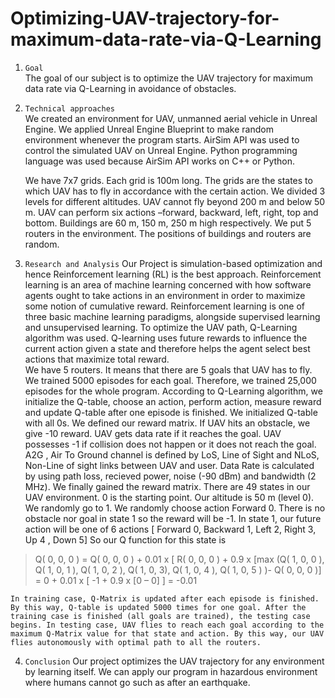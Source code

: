 # Optimizing-UAV-trajectory-for-maximum-data-rate-via-Q-Learning
1. ```Goal```    
    The goal of our subject is to optimize the UAV trajectory for maximum data rate via Q-Learning in avoidance of obstacles.   

2. ```Technical approaches```    
    We created an environment for UAV, unmanned aerial vehicle in Unreal Engine. We applied Unreal Engine Blueprint to make random environment whenever the program starts. AirSim API was used to control the simulated UAV on Unreal Engine. Python programming language was used because AirSim API works on C++ or Python.
    
    We have 7x7 grids. Each grid is 100m long. The grids are the states to which UAV has to fly in accordance with the certain action. We divided 3 levels for different altitudes. UAV cannot fly beyond 200 m and below 50 m. UAV can perform six actions –forward, backward, left, right, top and bottom. Buildings are 60 m, 150 m, 250 m high respectively. We put 5 routers in the environment. The positions of buildings and routers are random.  
    
3. ```Research and Analysis``` 
   Our Project is simulation-based optimization and hence Reinforcement learning (RL) is the best approach. Reinforcement learning is an area of machine learning concerned with how software agents ought to take actions in an environment in order to maximize some notion of cumulative reward. Reinforcement learning is one of three basic machine learning paradigms, alongside supervised learning and unsupervised learning. To optimize the UAV path, Q-Learning algorithm was used. Q-learning uses future rewards to influence the current action given a state and therefore helps the agent select best actions that maximize total reward.  
   We have 5 routers. It means that there are 5 goals that UAV has to fly. We trained 5000 episodes for each goal. Therefore, we trained 25,000 episodes for the whole program. According to Q-Learning algorithm, we initialize the Q-table, choose an action, perform action, measure reward and update Q-table after one episode is finished. We initialized Q-table with all 0s. 
   We defined our reward matrix. If UAV hits an obstacle, we give -10 reward. UAV gets data rate if it reaches the goal. UAV possesses -1 if collision does not happen or it does not reach the goal.  A2G , Air To Ground channel is defined by LoS, Line of Sight and NLoS, Non-Line of sight links between UAV and user. Data Rate is calculated by using path loss, recieved power, noise (-90 dBm) and bandwidth (2 MHz). We finally gained the reward matrix. There are 49 states in our UAV environment. 0 is the starting point. Our altitude is 50 m (level 0).  We randomly go to 1. We randomly choose action Forward 0. There is no obstacle nor goal in state 1 so the reward will be -1. In state 1, our future action will be one of 6 actions [ Forward 0, Backward 1, Left 2, Right 3, Up 4 , Down 5] 
So our Q function for this state is 

> Q( 0, 0, 0 ) = Q( 0, 0, 0 ) + 0.01 x [ R( 0, 0, 0 )  + 0.9 x [max (Q( 1, 0, 0 ), Q( 1, 0, 1 ), Q( 1, 0, 2 ), Q( 1, 0, 3), Q( 1, 0, 4 ), Q( 1, 0, 5 ) )- Q( 0, 0, 0 )]   
>              = 0 + 0.01 x [ -1 + 0.9 x [0 – 0] ]   = -0.01   
 
    In training case, Q-Matrix is updated after each episode is finished.  By this way, Q-table is updated 5000 times for one goal. After the training case is finished (all goals are trained), the testing case begins. In testing case, UAV flies to reach each goal according to the maximum Q-Matrix value for that state and action. By this way, our UAV flies autonomously with optimal path to all the routers.  
 
4. ```Conclusion```
  Our project optimizes the UAV trajectory for any environment by learning itself. We can apply our program in hazardous environment where humans cannot go such as after an earthquake.  



